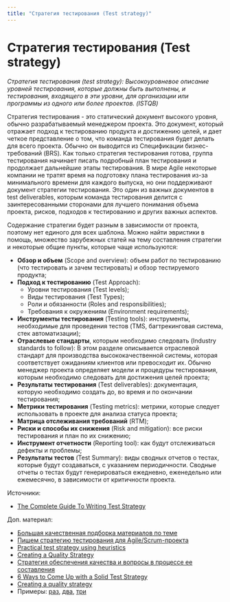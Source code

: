 ```yaml
---
title: "Стратегия тестирования (Test strategy)"
---
```


# Стратегия тестирования (Test strategy)

_Стратегия тестирования (test strategy): Высокоуровневое описание уровней тестирования, которые должны быть выполнены, и тестирования, входящего в эти уровни, для организации или программы из одного или более проектов. (ISTQB)_

Стратегия тестирования - это статический документ высокого уровня, обычно разрабатываемый менеджером проекта. Это документ, который отражает подход к тестированию продукта и достижению целей, и дает четкое представление о том, что команда тестирования будет делать для всего проекта. Обычно он выводится из Спецификации бизнес-требований (BRS). Как только стратегия тестирования готова, группа тестирования начинает писать подробный план тестирования и продолжает дальнейшие этапы тестирования. В мире Agile некоторые компании не тратят время на подготовку плана тестирования из-за минимального времени для каждого выпуска, но они поддерживают документ стратегии тестирования. Это один из важных документов в test deliverables, которым команда тестирования делится с заинтересованными сторонами для лучшего понимания объема проекта, рисков, подходов к тестированию и других важных аспектов.

Содержание стратегии будет разным в зависимости от проекта, поэтому нет единого для всех шаблона. Можно найти эвристики в помощь, множество зарубежных статей на тему составления стратегии и некоторые общие пункты, которые чаще используются:

* **Обзор и объем** (Scope and overview): объем работ по тестированию (что тестировать и зачем тестировать) и обзор тестируемого продукта;
* **Подход к тестированию** (Test Approach):
  * Уровни тестирования (Test levels);
  * Виды тестирования (Test Types);
  * Роли и обязанности (Roles and responsibilities);
  * Требования к окружениям (Environment requirements);
* **Инструменты тестирования** (Testing tools): инструменты, необходимые для проведения тестов (TMS, багтрекинговая система, стек автоматизации);
* **Отраслевые стандарты**, которым необходимо следовать (Industry standards to follow): В этом разделе описывается отраслевой стандарт для производства высококачественной системы, которая соответствует ожиданиям клиентов или превосходит их. Обычно менеджер проекта определяет модели и процедуры тестирования, которым необходимо следовать для достижения целей проекта;
* **Результаты тестирования** (Test deliverables): документация, которую необходимо создать до, во время и по окончании тестирования;
* **Метрики тестирования** (Testing metrics): метрики, которые следует использовать в проекте для анализа статуса проекта;
* **Матрица отслеживания требований** (RTM);
* **Риски и способы их снижения** (Risk and mitigation): все риски тестирования и план по их снижению;
* **Инструмент отчетности** (Reporting tool): как будут отслеживаться дефекты и проблемы;
* **Результаты тестов** (Test Summary): виды сводных отчетов о тестах, которые будут создаваться, с указанием периодичности. Сводные отчеты о тестах будут генерироваться ежедневно, еженедельно или ежемесячно, в зависимости от критичности проекта.

Источники:

* [The Complete Guide To Writing Test Strategy](https://www.softwaretestingmaterial.com/test-strategy/)

Доп. материал:

* [Большая качественная подборка материалов по теме](https://www.huibschoots.nl/wordpress/?page\_id=441#strategy)
* [Пишем стратегию тестирования для Agile/Scrum-проекта](https://habr.com/ru/company/ru\_mts/blog/666092/)
* [Practical test strategy using heuristics](https://huddle.eurostarsoftwaretesting.com/resources/test-management/practical-test-strategy-using-heuristics/)
* [Creating a Quality Strategy](https://thinkingtester.com/creating-a-quality-strategy/)
* [Стратегия обеспечения качества и вопросы в процессе ее составления](https://testengineer.ru/strategiya-obespecheniya-kachestva/)
* [6 Ways to Come Up with a Solid Test Strategy](https://blog.gurock.com/solid-test-strategy/)
* [Creating a quality strategy](https://theqalead.com/topics/creating-a-quality-strategy/)
* Примеры: [раз](https://www.experimentus.com/itm/15\_Project\_Test\_Strategy\_Agile.pdf), [два](https://strongqa.com/qa-portal/testing-docs-templates/test-strategy), [три](https://www.template.net/business/strategy-templates/sample-test-strategy-template/)
